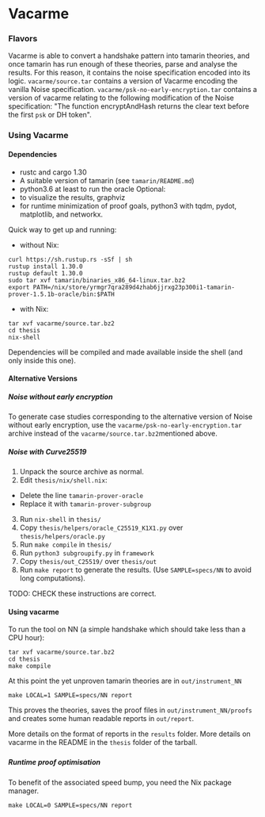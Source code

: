 # Vacarme

### Flavors
Vacarme is able to convert a handshake pattern into tamarin theories, and once
tamarin has run enough of these theories, parse and analyse the results.
For this reason, it contains the noise specification encoded into its logic.
`vacarme/source.tar` contains a version of Vacarme encoding the vanilla Noise
specification.
`vacarme/psk-no-early-encryption.tar` contains a version of vacarme relating to
the following modification of the Noise specification:
"The function encryptAndHash returns the clear text before the first `psk` or DH
token".


### Using Vacarme
#### Dependencies
* rustc and cargo 1.30
* A suitable version of tamarin (see `tamarin/README.md`)
* python3.6 at least to run the oracle
Optional:
* to visualize the results, graphviz
* for runtime minimization of proof goals, python3 with tqdm, pydot, matplotlib, and networkx.

Quick way to get up and running:
* without Nix:
```
curl https://sh.rustup.rs -sSf | sh
rustup install 1.30.0
rustup default 1.30.0
sudo tar xvf tamarin/binaries_x86_64-linux.tar.bz2
export PATH=/nix/store/yrmgr7qra289d4zhab6jjrxg23p300i1-tamarin-prover-1.5.1b-oracle/bin:$PATH

```
* with Nix:
```
tar xvf vacarme/source.tar.bz2
cd thesis
nix-shell
```
Dependencies will be compiled and made available inside the shell (and only inside this one).

#### Alternative Versions

##### Noise without early encryption

To generate case studies corresponding to the alternative version of Noise without early encryption, use the `vacarme/psk-no-early-encryption.tar` archive instead of the `vacarme/source.tar.bz2`mentioned above. 

##### Noise with Curve25519

1. Unpack the source archive as normal. 
2. Edit `thesis/nix/shell.nix`:
 * Delete the line `tamarin-prover-oracle`
 * Replace it with `tamarin-prover-subgroup`
3. Run `nix-shell` in `thesis/`
4. Copy `thesis/helpers/oracle_C25519_K1X1.py` over `thesis/helpers/oracle.py`
5. Run `make compile` in `thesis/` 
6. Run `python3 subgroupify.py` in `framework`
7. Copy `thesis/out_C25519/` over `thesis/out`
8. Run `make report` to generate the results. (Use `SAMPLE=specs/NN` to avoid long computations). 

TODO: CHECK these instructions are correct.

#### Using vacarme
To run the tool on NN (a simple handshake which should take less than a CPU hour):
```
tar xvf vacarme/source.tar.bz2
cd thesis
make compile
```
At this point the yet unproven tamarin theories are in `out/instrument_NN`
```
make LOCAL=1 SAMPLE=specs/NN report
```
This proves the theories, saves the proof files in `out/instrument_NN/proofs` and creates
some human readable reports in `out/report`.

More details on the format of reports in the `results` folder.
More details on vacarme in the README in the `thesis` folder of the tarball.

###

##### Runtime proof optimisation
To benefit of the associated speed bump, you need the Nix package manager.
```
make LOCAL=0 SAMPLE=specs/NN report
```
